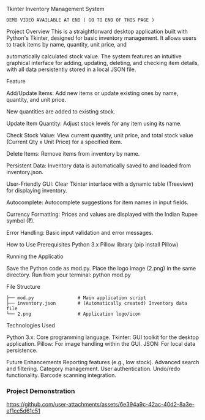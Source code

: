 Tkinter Inventory Management System
```
DEMO VIDEO AVAILABLE AT END ( GO TO END OF THIS PAGE )
```

Project Overview
This is a straightforward desktop application built with Python's Tkinter, designed for basic inventory management. It allows users to track items by name, quantity, unit price, and 

automatically calculated stock value. The system features an intuitive graphical interface for adding, updating, deleting, and checking item details, with all data persistently stored in a 
local JSON file.

Feature

Add/Update Items: Add new items or update existing ones by name, quantity, and unit price. 

New quantities are added to existing stock.

Update Item Quantity: Adjust stock levels for any item using its name.

Check Stock Value: View current quantity, unit price, and total stock value (Current Qty x Unit Price) for a specified item.

Delete Items: Remove items from inventory by name.

Persistent Data: Inventory data is automatically saved to and loaded from inventory.json.

User-Friendly GUI: Clear Tkinter interface with a dynamic table (Treeview) for displaying inventory.

Autocomplete: Autocomplete suggestions for item names in input fields.

Currency Formatting: Prices and values are displayed with the Indian Rupee symbol (₹).

Error Handling: Basic input validation and error messages.

How to Use
Prerequisites
Python 3.x
Pillow library (pip install Pillow)

Running the Applicatio

Save the Python code as mod.py.
Place the logo image (2.png) in the same directory.
Run from your terminal:
python mod.py

File Structure

```
├── mod.py                # Main application script
├── inventory.json        # (Automatically created) Inventory data file
└── 2.png                 # Application logo/icon
```

Technologies Used

Python 3.x: Core programming language.
Tkinter: GUI toolkit for the desktop application.
Pillow: For image handling within the GUI.
JSON: For local data persistence.

Future Enhancements
Reporting features (e.g., low stock).
Advanced search and filtering.
Category management.
User authentication.
Undo/redo functionality.
Barcode scanning integration.
### Project Demonstration



https://github.com/user-attachments/assets/6e394a9c-42ac-40d2-8a3e-ef1cc5d61c51


